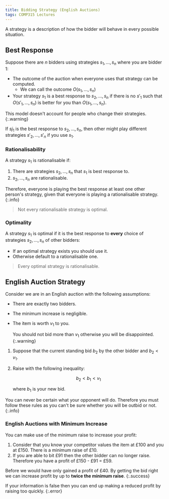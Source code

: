 ```yaml
---
title: Bidding Strategy (English Auctions)
tags: COMP315 Lectures
---
```

A strategy is a description of how the bidder will behave in every possible situation.

## Best Response
Suppose there are $n$ bidders using strategies $s_1,\ldots, s_n$ where you are bidder 1:

* The outcome of the auction when everyone uses that strategy can be computed.
	* We can call the outcome $O(s_1,\ldots, s_n)$
* Your strategy $s_1$ is a best response to $s_2, \ldots, s_n$ if there is no $s'_1$ such that $O(s'_1,\ldots, s_n)$ is better for you than $O(s_1,\ldots, s_n)$.

This model doesn't account for people who change their strategies.
{:.warning}

If $sj_1$ is the best response to $s_2,\ldots, s_n$, then other might play different strategies $s'_2, \ldots, s'_n$ if you use $s_1$.

### Rationalisability
A strategy $s_1$ is rationalisable if:

1. There are strategies $s_2, \ldots, s_n$ that $s_1$ is best response to.
1. $s_2, \ldots, s_n$ are rationalisable.

Therefore, everyone is playing the best response at least one other person's strategy, given that everyone is playing a rationalisable strategy.
{:.info}

> Not every rationalisable strategy is optimal.


### Optimality
A strategy $s_1$ is optimal if it is the best response to **every** choice of strategies $s_2, \ldots, s_n$ of other bidders:

* If an optimal strategy exists you should use it.
* Otherwise default to a rationalisable one.

> Every optimal strategy is rationalisable.

## English Auction Strategy
Consider we are in an English auction with the following assumptions:

* There are exactly two bidders.
* The minimum increase is negligible.
* The item is worth $v_1$ to you.
	
	You should not bid more than $v_1$ otherwise you will be disappointed.
	{:.warning}

1. Suppose that the current standing bid $b_2$ by the other bidder and $b_2<v_1$.
1. Raise with the following inequality:
	
	$$
	b_2<b_1<v_1
	$$
	
	where $b_1$ is your new bid.
	
You can never be certain what your opponent will do. Therefore you must follow these rules as you can't be sure whether you will be outbid or not.
{:.info}

### English Auctions with Minimum Increase
You can make use of the minimum raise to increase your profit:

1. Consider that you know your competitor values the item at £100 and you at £150. There is a minimum raise of £10.
1. If you are able to bit £91 then the other bidder can no longer raise. Therefore you have a profit of £150 - £91 = £59.

Before we would have only gained a profit of £40. By getting the bid right we can increase profit by up to **twice the minimum raise**.
{:.success}

If your information is false then you can end up making a reduced profit by raising too quickly.
{:.error}